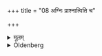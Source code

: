 +++
title = "08 अग्निः प्राश्नात्विति च"

+++

<details><summary>मूलम्</summary>

अग्निः प्राश्नात्विति च ८
</details>

<details><summary>Oldenberg</summary>

8. And afterwards with (the verse), 'May Agni eat' (l.l. 15).
</details>
